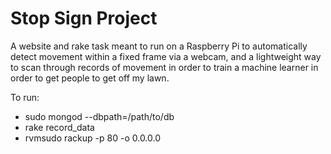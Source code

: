 # Stop Sign Project

A website and rake task meant to run on a Raspberry Pi to automatically detect movement within a fixed frame via a webcam, and a lightweight way to scan through records of movement in order to train a machine learner in order to get people to get off my lawn.

To run:

* sudo mongod --dbpath=/path/to/db
* rake record_data
* rvmsudo rackup -p 80 -o 0.0.0.0
